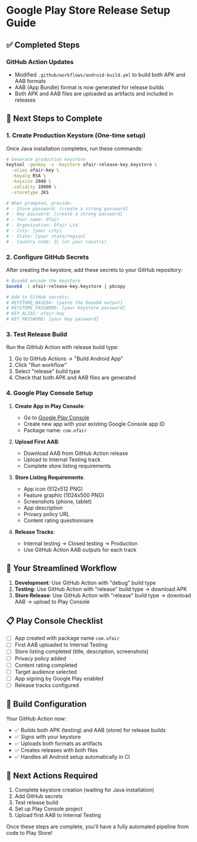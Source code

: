# Google Play Store Release Setup Guide

## ✅ Completed Steps

### GitHub Action Updates
- Modified `.github/workflows/android-build.yml` to build both APK and AAB formats
- AAB (App Bundle) format is now generated for release builds
- Both APK and AAB files are uploaded as artifacts and included in releases

## 🔄 Next Steps to Complete

### 1. Create Production Keystore (One-time setup)

Once Java installation completes, run these commands:

```bash
# Generate production keystore
keytool -genkey -v -keystore ofair-release-key.keystore \
  -alias ofair-key \
  -keyalg RSA \
  -keysize 2048 \
  -validity 10000 \
  -storetype JKS

# When prompted, provide:
# - Store password: [create a strong password]
# - Key password: [create a strong password] 
# - Your name: Ofair
# - Organization: Ofair Ltd
# - City: [your city]
# - State: [your state/region]
# - Country code: IL (or your country)
```

### 2. Configure GitHub Secrets

After creating the keystore, add these secrets to your GitHub repository:

```bash
# Base64 encode the keystore
base64 -i ofair-release-key.keystore | pbcopy

# Add to GitHub secrets:
# KEYSTORE_BASE64: [paste the base64 output]
# KEYSTORE_PASSWORD: [your keystore password]
# KEY_ALIAS: ofair-key
# KEY_PASSWORD: [your key password]
```

### 3. Test Release Build

Run the GitHub Action with release build type:
1. Go to GitHub Actions → "Build Android App" 
2. Click "Run workflow"
3. Select "release" build type
4. Check that both APK and AAB files are generated

### 4. Google Play Console Setup

1. **Create App in Play Console**:
   - Go to [Google Play Console](https://play.google.com/console)
   - Create new app with your existing Google Console app ID
   - Package name: `com.ofair`

2. **Upload First AAB**:
   - Download AAB from GitHub Action release
   - Upload to Internal Testing track
   - Complete store listing requirements

3. **Store Listing Requirements**:
   - App icon (512x512 PNG)
   - Feature graphic (1024x500 PNG)
   - Screenshots (phone, tablet)
   - App description
   - Privacy policy URL
   - Content rating questionnaire

4. **Release Tracks**:
   - Internal testing → Closed testing → Production
   - Use GitHub Action AAB outputs for each track

## 🎯 Your Streamlined Workflow

1. **Development**: Use GitHub Action with "debug" build type
2. **Testing**: Use GitHub Action with "release" build type → download APK
3. **Store Release**: Use GitHub Action with "release" build type → download AAB → upload to Play Console

## 📋 Play Console Checklist

- [ ] App created with package name `com.ofair`
- [ ] First AAB uploaded to Internal Testing
- [ ] Store listing completed (title, description, screenshots)
- [ ] Privacy policy added
- [ ] Content rating completed
- [ ] Target audience selected
- [ ] App signing by Google Play enabled
- [ ] Release tracks configured

## 🔧 Build Configuration

Your GitHub Action now:
- ✅ Builds both APK (testing) and AAB (store) for release builds
- ✅ Signs with your keystore
- ✅ Uploads both formats as artifacts
- ✅ Creates releases with both files
- ✅ Handles all Android setup automatically in CI

## 🚀 Next Actions Required

1. Complete keystore creation (waiting for Java installation)
2. Add GitHub secrets
3. Test release build
4. Set up Play Console project
5. Upload first AAB to Internal Testing

Once these steps are complete, you'll have a fully automated pipeline from code to Play Store!